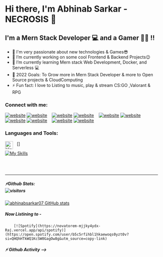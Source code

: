 # Hi there, I'm Abhinab Sarkar - NECROSIS  👋 

## I'm a Mern Stack Developer 💻 and a Gamer 🐱‍🚀 !!
             
- 🧐 I'm very passionate about new technologies & Games😎
- 🔭 I’m currently working on some cool Frontend & Backend Projects😉
- 🌱 I’m currently learning Mern stack Web Development, Docker, and Serverless 💻
- 🥅 2022 Goals: To Grow more in Mern Stack Developer & more to Open Source projects 
                  & CloudComputing
- ⚡ Fun fact: I love to Listing to music, play & stream CS:GO ,Valorant & RPG

### Connect with me:

[![website](./img/youtube-light.svg)](https://www.youtube.com/channel/UCzgmu1XYJBS5TEfefThTpWg#gh-light-mode-only)
[![website](./img/youtube-dark.svg)](https://www.youtube.com/channel/UCzgmu1XYJBS5TEfefThTpWg#gh-dark-mode-only)
&nbsp;&nbsp;
[![website](./img/twitter-light.svg)](https://twitter.com/AbhinabSarkar1#gh-light-mode-only)
[![website](./img/twitter-dark.svg)](https://twitter.com/AbhinabSarkar1#gh-dark-mode-only)
&nbsp;&nbsp;
[![website](./img/linkedin-light.svg)](https://www.linkedin.com/in/abhinab-sarkar-15943b188#gh-light-mode-only)
[![website](./img/linkedin-dark.svg)](https://www.linkedin.com/in/abhinab-sarkar-15943b188#gh-dark-mode-only)
&nbsp;&nbsp;
[![website](./img/instagram-light.svg)](https://www.instagram.com/__ra__j_/#gh-light-mode-only)
[![website](./img/instagram-dark.svg)](https://www.instagram.com/__ra__j_/#gh-dark-mode-only)
&nbsp;&nbsp;
[![website](./img/facebook-light.svg)](https://www.facebook.com/abhinabraj07/#gh-light-mode-only)
[![website](./img/facebook-dark.svg)](https://www.facebook.com/abhinabraj07/#gh-dark-mode-only)

### Languages and Tools:

[<img align="left" alt="Visual Studio Code" width="26px" src="https://cdn.jsdelivr.net/gh/devicons/devicon/icons/vscode/vscode-original.svg" style="padding-right:10px;" />]

[![My Skills](https://skills.thijs.gg/icons?i=js,react,html,css,java,mongodb,mysql,py)](https://skills.thijs.gg)


<br />
<br />

---

##### ⚡Github Stats: <br> ![visitors](https://visitor-badge.glitch.me/badge?page_id=abhinabsarkar07.abhinabsarkar07)
[![abhinabsarkar07 GitHub stats](https://github-readme-stats.vercel.app/api?username=abhinabsarkar07&hide=contribs,prs&theme=gruvbox)](https://github.com/abhinabsarkar07/abhinabsarkar07) 

##### Now Listining to -
		[![Spotify](https://novatorem-mjjky4ydx-Raj.vercel.app/api/spotify)](https://open.spotify.com/user/b5c5rfihbl1hkaewoqs0yzt0v?si=QHQhHTkWQ1KcSW0GagOw8g&utm_source=copy-link)



##### ⚡  Github Activity -->

<!--START_SECTION:activity-->

<!--END_SECTION:activity-->

